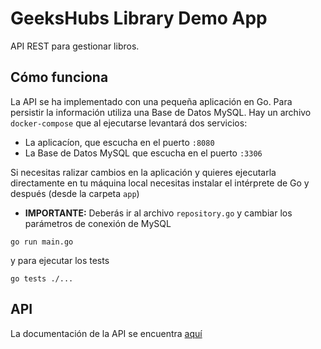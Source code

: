 # GeeksHubs Library Demo App

API REST para gestionar libros.

## Cómo funciona

La API se ha implementado con una pequeña aplicación en Go. Para persistir la información utiliza una Base de Datos MySQL.
Hay un archivo `docker-compose` que al ejecutarse levantará dos servicios:

* La aplicacíon, que escucha en el puerto `:8080`
* La Base de Datos MySQL que escucha en el puerto `:3306`

Si necesitas ralizar cambios en la aplicación y quieres ejecutarla directamente en tu máquina local necesitas instalar el intérprete de Go y después (desde la carpeta `app`)

* **IMPORTANTE:** Deberás ir al archivo `repository.go` y cambiar los parámetros de conexión de MySQL

`go run main.go`

y para ejecutar los tests

`go tests ./...`

## API 

La documentación de la API se encuentra [aquí](https://documenter.getpostman.com/view/255227/TVejgpWn)

